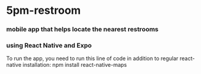 # 5pm-restroom
### mobile app that helps locate the nearest restrooms
### using React Native and Expo

To run the app, you need to run this line of code in addition to regular react-native installation:
npm install react-native-maps
